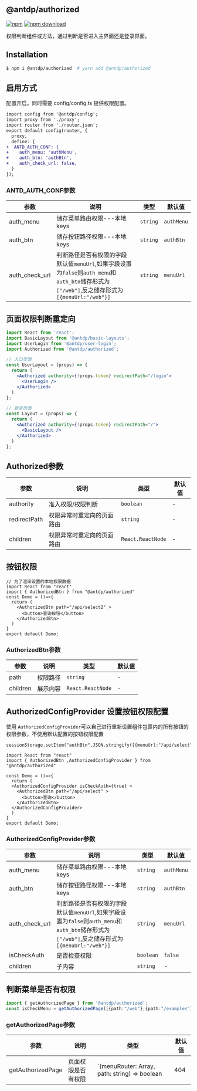 @antdp/authorized
---

[![npm](https://img.shields.io/npm/v/@antdp/authorized.svg?maxAge=3600)](https://www.npmjs.com/package/@antdp/authorized)
[![npm download](https://img.shields.io/npm/dm/@antdp/authorized.svg?style=flat)](https://www.npmjs.com/package/@antdp/authorized)

权限判断组件或方法，通过判断是否进入主界面还是登录界面。

## Installation

```bash
$ npm i @antdp/authorized  # yarn add @antdp/authorized
```


## 启用方式
配置开启。同时需要 config/config.ts 提供权限配置。
```diff
import config from '@antdp/config';
import proxy from './proxy';
import router from './router.json';
export default config(router, {
  proxy,
  define: {
+  ANTD_AUTH_CONF: {
+    auth_menu: 'authMenu',
+    auth_btn: 'authBtn',
+    auth_check_url: false,
  }
});
```

### ANTD_AUTH_CONF参数
| 参数 | 说明 | 类型 | 默认值 |
| -------- | -------- | -------- | -------- |
| auth_menu | 储存菜单路由权限---本地keys | `string`  | `authMenu` |
| auth_btn | 储存按钮路径权限---本地keys | `string`  | `authBtn` |
| auth_check_url | 判断路径是否有权限的字段 默认值`menuUrl`,如果字段设置为`false`则`auth_menu`和`auth_btn`储存形式为 `["/web"]`,反之储存形式为`[{menuUrl:"/web"}]` | `string`  | `menuUrl` |



## 页面权限判断重定向

```jsx
import React from 'react';
import BasicLayout from '@antdp/basic-layouts';
import UserLogin from '@antdp/user-login';
import Authorized from '@antdp/authorized';

// 入口页面
const UserLayout = (props) => {
  return (
    <Authorized authority={!props.token} redirectPath="/login">
      <UserLogin />
    </Authorized>
  )
};

// 登录页面
const Layout = (props) => {
  return (
    <Authorized authority={!props.token} redirectPath="/">
      <BasicLayout />
    </Authorized>
  )
};
```

## Authorized参数

| 参数 | 说明 | 类型 | 默认值 |
| -------- | -------- | -------- | -------- |
| authority | 准入权限/权限判断 | `boolean`  | - |
| redirectPath | 权限异常时重定向的页面路由 | `string`  | - |
| children | 权限异常时重定向的页面路由 | `React.ReactNode`  | - |

## 按钮权限

```tsx mdx:preview
// 为了渲染设置的本地权限数据
import React from "react"
import { AuthorizedBtn } from "@antdp/authorized"
const Demo = ()=>{
  return (
    <AuthorizedBtn path="/api/select2" >
      <button>查询按钮</button>
    </AuthorizedBtn>
  )
}
export default Demo;
```

### AuthorizedBtn参数
| 参数 | 说明 | 类型 | 默认值 |
| -------- | -------- | -------- | -------- |
| path | 权限路径 | `string`  | - |
| children | 展示内容 | `React.ReactNode`  | - |

## AuthorizedConfigProvider 设置按钮权限配置

使用 `AuthorizedConfigProvider`可以自己进行重新设置组件包裹内的所有按钮的权限参数，不使用默认配置的按钮权限配置
```tsx mdx:preview
sessionStorage.setItem("authBtn",JSON.stringify([{menuUrl:"/api/select"}]))

import React from "react"
import { AuthorizedBtn ,AuthorizedConfigProvider } from "@antdp/authorized"

const Demo = ()=>{
  return (
  <AuthorizedConfigProvider isCheckAuth={true} >
    <AuthorizedBtn path="/api/select" >
      <button>查询</button>
    </AuthorizedBtn>
  </AuthorizedConfigProvider>
  )
}
export default Demo;
```

### AuthorizedConfigProvider参数
| 参数 | 说明 | 类型 | 默认值 |
| -------- | -------- | -------- | -------- |
| auth_menu | 储存菜单路由权限---本地keys | `string`  | `authMenu` |
| auth_btn | 储存按钮路径权限---本地keys | `string`  | `authBtn` |
| auth_check_url | 判断路径是否有权限的字段 默认值`menuUrl`,如果字段设置为`false`则`auth_menu`和`auth_btn`储存形式为 `["/web"]`,反之储存形式为`[{menuUrl:"/web"}]` | `string`  | `menuUrl` |
| isCheckAuth | 是否检查权限 | `boolean`  | `false` |
| children | 子内容 | `string`  | - |


## 判断菜单是否有权限
```ts
import { getAuthorizedPage } from '@antdp/authorized';
const isCheckMenu = getAuthorizedPage([{path:"/web"},{path:"/examples"}],"/examples")

```

### getAuthorizedPage参数
| 参数 | 说明 | 类型 | 默认值 |
| -------- | -------- | -------- | -------- |
| getAuthorizedPage | 页面权限是否有权限 | `(menuRouter: Array<any>, path: string) => boolean | 404 | 403`  | - |












